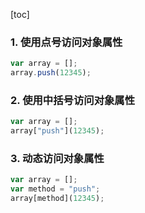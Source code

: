 [toc]

### 1. 使用点号访问对象属性

```js
var array = [];
array.push(12345);
```

### 2. 使用中括号访问对象属性

```js
var array = [];
array["push"](12345);
```

### 3. 动态访问对象属性

```js
var array = [];
var method = "push";
array[method](12345);
```

